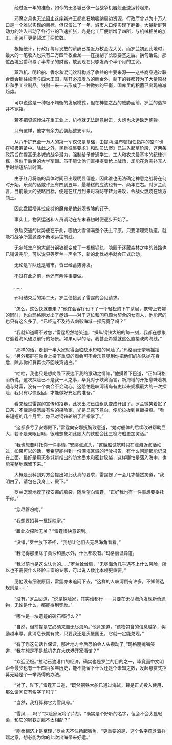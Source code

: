 　　经过近一年的准备，如今的无冬城已像一台战争机器般全速运转起来。

　　邪魔之月也无法阻止这座新兴王都疯狂地吸纳周边资源，行政厅曾以为十万人口是一个难以实现的目标，但仅仅过了一年，城市人口便实现了翻番。大量新鲜劳动力的注入带动了各行业的飞速扩张，光是化工厂便新增了四所，与机械相关的加工、组装厂更是超过了两位数。

　　根据统计，行政厅每月发放的薪酬已接近万枚金龙大关，而罗兰初到此地时，最大的一笔收入也只有二万四千枚金龙——在搜刮了长歌要塞之后。换句话说，那位西境公爵积累了半辈子的财富，放到现在只够发两个半个月的工资。

　　蒸汽机、明轮船、香水和混沌饮料构成了收益的主要来源——这些商品通过联合商会销往峡湾与四大王国，除开必须发放的酬金外，剩下的钱都转为了大量原材料和手工业制品。钱财一来一去形成了一种微妙的平衡，国库里的积蓄已出现缩减趋势。

　　可以说这是一种极不均衡的发展模式，但在神意之战的威胁面前，罗兰的选择并不宽裕。

　　若不把资源倾注在重工业上，机枪就无法肆意射击，火炮也永远缺乏炮弹。

　　只有这样，他才有余力武装起整支军队。

　　从八千扩充至一万人的第一军仅仅是基础，由提莉.温布顿担任指挥的空军也在积极筹备中。除此之外，民兵征集要求》和动员法案》已进入起草阶段，这两条政策旨在提高无冬城的战争潜力，强制给予普通学生、工人和农夫最基本的纪律训练，类似于后世的大学军训。虽不能让他们直接提着枪上战场，却能在急需补充人手时缩短培训时间。

　　由于红月将临的具体时间已出现明显偏差，因此谁也无法确定神意之战将在何时开始，乐观的话或许还有四到五年，最糟糕的应该也有一、两年左右。对罗兰而言，目前最大的战略目标，便是在红月到来时将防守转为进攻，令战火燃烧在敌方领土。

　　因此盘踞塔其拉废墟的魔鬼是他必须拔除的钉子。

　　事实上，物资运送和人员调动在冬末春初时便逐步开始了。

　　铁轨交通的优势便在于此，哪怕大雪铺满整个沃土平原，只要清理完轨道，就能将战争所需源源不断地运往前线。

　　无冬城生产的大部分钢铁都变成了一根根钢轨，隐匿于迷藏森林之中的线路也已铺设完毕，可以说只等罗兰一声令下，新的北伐战争就会正式启动。

　　无论是军队还是城市，皆已经蓄势待发。

　　不过在此之前，他还有两件事要做。

　　……

　　邪月结束后的第二天，罗兰便接到了雷霆的会见请求。

　　“怎么，这么快就要走？”他在会客厅设下了一个轻松的下午茶局，携带上安娜的同时，也向玛格丽发出了邀请——对于这位和闪电颇为契合的女商人，他能帮的也只有这么多了。“已经迫不及待去幽影海域一探究竟了吗？”

　　“我就知道瞒不过您，”雷霆坦然地笑道，“操纵钢铁大船的每一刻，我都在想象它迎着海风破浪前行的场景。如果可以的话，我甚至希望就这么直接驶向海线。”

　　“那样的话，走到一半大家就得面临缺水短粮的风险了。”玛格丽无奈地摇摇头，“另外那群在你身上投下重资的商会可不会乐意见到你把他们的船队抛在身后，除非你打算再也不回峡湾诸岛。”

　　“哈哈，我也只是想向陛下表达下我的激动之情嘛，”他摸着下巴道，“正如玛格丽所说，这次探险已不是我一人之事，毕竟对于峡湾而言，新海域的开拓意味着机遇与财富，没有一个商会不会动心。这恐怕是峡湾诸岛有史以来规模最大的一次探险，我只有尽快返回，才能做好充足的准备。”

　　看来经过雷霆的宣传和招募，此次出海已由组队变成开团了。罗兰微笑着抿了口茶，不愧是峡湾最有名的探险家，光是显露下意向，便能拉拢到巨额投资。“看来短短的几个月里，你已对钢铁轮船了若指掌了。”

　　“这都多亏了安娜殿下，”雷霆向安娜抚胸致意道，“她对船体的后续改进帮助巨大，若不是亲眼目睹，很难想象如此庞大的铁船会比三桅海船更加灵活。”

　　“我也想要拜托你一件事情，”安娜点点头，“这艘船试航时只在浅滩近海活动过，如果可以的话，我希望能得到一份深海区域的行驶报告，有什么问题都能记录在上面。最好是用无冬城新推出的防水墨水和密封胶袋，这样哪怕是落入海中，也能完整地保留下来。”

　　大概是没料到对方会提出如此认真的要求，雷霆愣了一会儿才幡然笑道，“我明白了，请包在我身上，殿下。”

　　罗兰宠溺地摸了摸安娜的脑袋，随后望向雷霆，“正好我也有一件事想要委托于你。”

　　“您尽管吩咐。”

　　“我想要招募一批探险家。”

　　“跟此次探险无关？”雷霆很快意识到。

　　“没错，”罗兰放下茶杯，“我想让他们去无尽海角看看。”

　　“我记得那里除了黄沙和黑水外，什么都没有。”玛格丽讶异道。

　　“我以前也是这么认为的……”罗兰耸耸肩，“无尽海角几乎遇不上什么风险，所以也不需要什么经验丰富的专家，可以说人数比本领更重要。”

　　见他没有细说原因，雷霆亦未追问下去，“这样的人峡湾倒有许多，不知筛选规则是……”

　　“没有。”罗兰回道，“说是探险家，其实谁都行——只要在无尽海角发现新奇遗物，无论是什么，都能得到奖励。”

　　“哪怕是一块遗迹的砖石都行么？”

　　“自然，但前提是它必须来自无尽海角。”他肯定道，“遗物包含的信息越多，奖励越丰厚。此消息长期有效，只要我还是灰堡国王，它就一定能兑现。”

　　“有了您这句话作保证，那片地方今后恐怕会人头攒动了。”玛格丽掩嘴笑道，“我在想是不是趁机先在大庆港开家酒馆？”

　　“欢迎至极。”拉动石油港口的经济，确实也是罗兰的目的之一，毕竟画中文明距今最少也有一千四百多年历史，能不能留下什么还是个未知之数，发起悬赏式招募无疑是个一举两得的办法。

　　“对了，陛下，”雷霆开口道，“既然钢铁大船已通过海试，算是正式投入使用，那么请问它有名字了吗？”

　　“当然，我打算称它为雪风号。”

　　“雪风……吗？”探险家沉吟了片刻，“确实是个好听的名字，但会不会太显轻柔，和它的钢铁之躯不太相配？”

　　“刚柔相济才是至理，”罗兰忍不住扬起嘴角，“更重要的是，这个名字蕴含着祥瑞之意，想必能为你的此次出海带来好运。”
